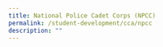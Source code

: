 ```yaml
---
title: National Police Cadet Corps (NPCC)
permalink: /student-development/cca/npcc
description: ""
---
```

